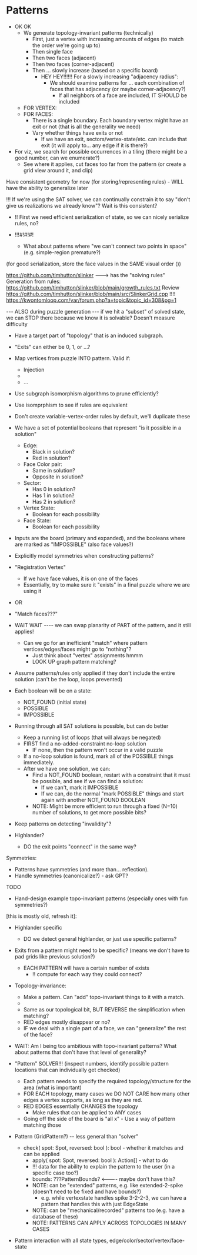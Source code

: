 
# Patterns

- OK OK
  - We generate topology-invariant patterns (technically)
    - First, just a vertex with increasing amounts of edges (to match the order we're going up to)
    - Then single face
    - Then two faces (adjacent)
    - Then two faces (corner-adjacent)
    - Then ... slowly increase (based on a specific board)
      - HEY HEY!!!!!! For a slowly increasing "adjacency radius":
        - We should examine patterns for ... each combination of faces that has adjacency (or maybe corner-adjacency?)
          - If all neighbors of a face are included, IT SHOULD be included
  - FOR VERTEX:
  - FOR FACES:
    - There is a single boundary. Each boundary vertex might have an exit or not (that is all the generality we need)
    - Vary whether things have exits or not
      - If we have an exit, sectors/vertex-state/etc. can include that exit (it will apply to... any edge if it is there?)
- For viz, we search for possible occurrences in a tiling (there might be a good number, can we enumerate?)
  - See where it applies, cut faces too far from the pattern (or create a grid view around it, and clip)

Have consistent geometry for now (for storing/representing rules) - WILL have the ability to generalize later

!!! If we're using the SAT solver, we can continually constrain it to say "don't give us realizations we already know"?
  Wait is this consistent?

- !! First we need efficient serialization of state, so we can nicely serialize rules, no?

- !!!#!#!#!
  - What about patterns where "we can't connect two points in space" (e.g. simple-region premature?)

(for good serialization, store the face values in the SAME visual order ())

https://github.com/timhutton/slinker ---> has the "solving rules"
Generation from rules: https://github.com/timhutton/slinker/blob/main/growth_rules.txt
Review https://github.com/timhutton/slinker/blob/main/src/SlinkerGrid.cpp !!!!
https://kwontomloop.com/var/forum.php?a=topic&topic_id=308&pg=1

--- ALSO during puzzle generation --- if we hit a "subset" of solved state, we can STOP there because we know it is solvable?
  Doesn't measure difficulty

- Have a target part of "topology" that is an induced subgraph.
- "Exits" can either be 0, 1, or ...?

- Map vertices from puzzle INTO pattern. Valid if:
  - Injection
  - 
  - ...
- Use subgraph isomorphism algorithms to prune efficiently?
- Use isomprphism to see if rules are equivalent
- Don't create variable-vertex-order rules by default, we'll duplicate these

- We have a set of potential booleans that represent "is it possible in a solution"
  - Edge:
    - Black in solution?
    - Red in solution?
  - Face Color pair:
    - Same in solution?
    - Opposite in solution?
  - Sector:
    - Has 0 in solution?
    - Has 1 in solution?
    - Has 2 in solution?
  - Vertex State:
    - Boolean for each possibility
  - Face State:
    - Boolean for each possibility

- Inputs are the board (primary and expanded), and the booleans where are marked as "IMPOSSIBLE" (also face values?)
- Explicitly model symmetries when constructing patterns?

- "Registration Vertex"
  - If we have face values, it is on one of the faces
  - Essentially, try to make sure it "exists" in a final puzzle where we are using it
- OR
- "Match faces???"
- WAIT WAIT ---- we can swap planarity of PART of the pattern, and it still applies!
  - Can we go for an inefficient "match" where pattern vertices/edges/faces might go to "nothing"?
    - Just think about "vertex" assignments hmmm
    - LOOK UP graph pattern matching?

- Assume patterns/rules only applied if they don't include the entire solution (can't be the loop, loops prevented)

- Each boolean will be on a state:
  - NOT_FOUND (initial state)
  - POSSIBLE
  - IMPOSSIBLE

- Running through all SAT solutions is possible, but can do better
  - Keep a running list of loops (that will always be negated)
  - FIRST find a no-added-constraint no-loop solution
    - IF none, then the pattern won't occur in a valid puzzle
  - If a no-loop solution is found, mark all of the POSSIBLE things immediately.
  - After we have one solution, we can:
    - Find a NOT_FOUND boolean, restart with a constraint that it must be possible, and see if we can find a solution:
      - If we can't, mark it IMPOSSIBLE
      - If we can, do the normal "mark POSSIBLE" things and start again with another NOT_FOUND BOOLEAN
    - NOTE: Might be more efficient to run through a fixed (N=10) number of solutions, to get more possible bits?

- Keep patterns on detecting "invalidity"?

- Highlander?
  - DO the exit points "connect" in the same way?


Symmetries:
- Patterns have symmetries (and more than... reflection).
- Handle symmetries (canonicalize?) - ask GPT?

TODO
- Hand-design example topo-invariant patterns (especially ones with fun symmetries?)

[this is mostly old, refresh it]:

- Highlander specific
  - DO we detect general highlander, or just use specific patterns?

- Exits from a pattern might need to be specific? (means we don't have to pad grids like previous solution?)
  - EACH PATTERN will have a certain number of exists
    - !! compute for each way they could connect?

- Topology-invariance:
  - Make a pattern. Can "add" topo-invariant things to it with a match.
  - 
  - Same as our topological bit, BUT REVERSE the simplification when matching?
  - RED edges mostly disappear or no?
  - IF we deal with a single part of a face, we can "generalize" the rest of the face?

- WAIT: Am I being too ambitious with topo-invariant patterns? What about patterns that don't have that level of generality?

- "Pattern" SOLVER!!! (inspect numbers, identify possible pattern locations that can individually get checked)
  - Each pattern needs to specify the required topology/structure for the area (what is important)
  - FOR EACH topology, many cases we DO NOT CARE how many other edges a vertex supports, as long as they are red.
  - RED EDGES essentially CHANGES the topology
    - Make rules that can be applied to ANY cases 
  - Going off the side of the board is "all x" - Use a way of pattern matching those
- Pattern (GridPattern?) -- less general than "solver"
  - check( spot: Spot, reversed: bool ): bool - whether it matches and can be applied
    - apply( spot: Spot, reversed: bool ): Action[] - what to do
    - !!! data for the ability to explain the pattern to the user (in a specific case too?)
    - bounds: ???PatternBounds? <---- maybe don't have this?
    - NOTE: can be "extended" patterns, e.g. like extended-2-spike (doesn't need to be fixed and have bounds?)
      - e.g. while vertexstate handles spike 3-2-2-3, we can have a pattern that handles this with just EdgeState
    - NOTE: can be "mechanical/recorded" patterns too (e.g. have a database of these)
    - NOTE: PATTERNS CAN APPLY ACROSS TOPOLOGIES IN MANY CASES
- Pattern interaction with all state types, edge/color/sector/vertex/face-state